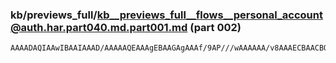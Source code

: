 ### kb/previews_full/kb__previews_full__flows__personal_account@auth.har.part040.md.part001.md (part 002)

```md
AAAADAQIAAwIBAAIAAAD/AAAAAQEAAAgEBAAGAgAAAf/9AP///wAAAAAA/v8AAAECBAACBQYA/vv5AAECAA
```

```
